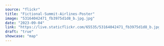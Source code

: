 ```yaml
---
source: "flickr"
title: "Fictional-Summit-Airlines-Poster"
image: "53164042471_fb3975d1d8_b.jpg.jpg"
date: "2023-09-04"
link: "https://live.staticflickr.com/65535/53164042471_fb3975d1d8_b.jpg"
draft: "true"
showcase: "map"
---
```

